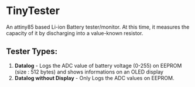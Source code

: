 # TinyTester
An attiny85 based Li-ion Battery tester/monitor. At this time, it measures the capacity of it by discharging into a value-known resistor.
## Tester Types:
1. **Datalog** - Logs the ADC value of battery voltage (0-255) on EEPROM (size : 512 bytes) and shows informations on an OLED display
2. **Datalog without Display** - Only Logs the ADC values on EEPROM.

